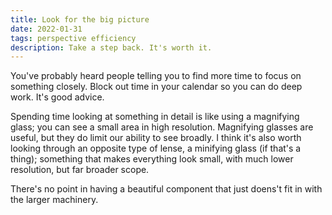 ```yaml
---
title: Look for the big picture
date: 2022-01-31
tags: perspective efficiency
description: Take a step back. It's worth it.
---
```


You've probably heard people telling you to find more time to focus on something
closely. Block out time in your calendar so you can do deep work. It's good advice.

Spending time looking at something in detail is like using a magnifying glass;
you can see a small area in high resolution. Magnifying glasses are useful, but
they do limit our ability to see broadly. I think it's also worth looking
through an opposite type of lense, a minifying glass (if that's a thing);
something that makes everything look small, with much lower resolution, but far
broader scope.

There's no point in having a beautiful component that just doens't fit in with
the larger machinery.
